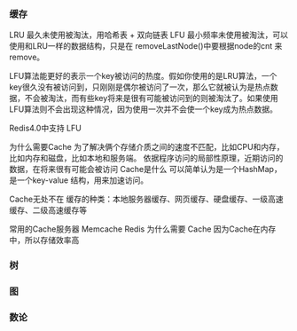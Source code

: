 
### 缓存

LRU 最久未使用被淘汰，用哈希表 + 双向链表
LFU 最小频率未使用被淘汰，可以使用和LRU一样的数据结构，只是在 removeLastNode()中要根据node的cnt 来remove。


LFU算法能更好的表示一个key被访问的热度。假如你使用的是LRU算法，一个key很久没有被访问到，只刚刚是偶尔被访问了一次，那么它就被认为是热点数据，不会被淘汰，而有些key将来是很有可能被访问到的则被淘汰了。如果使用LFU算法则不会出现这种情况，因为使用一次并不会使一个key成为热点数据。

Redis4.0中支持 LFU


为什么需要Cache
为了解决俩个存储介质之间的速度不匹配，比如CPU和内存，比如内存和磁盘，比如本地和服务端。
依据程序访问的局部性原理，近期访问的数据，在将来很有可能会被访问
Cache是什么
可以简单认为是一个HashMap，是一个key-value 结构，用来加速访问。

Cache无处不在
缓存的种类：本地服务器缓存、网页缓存、硬盘缓存、一级高速缓存、二级高速缓存等

常用的Cache服务器
Memcache
Redis
为什么需要 Cache
因为Cache在内存中，所以存储效率高


### 树


### 图




### 数论




